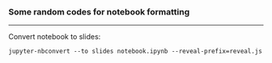 ### Some random codes for notebook formatting
***

Convert notebook to slides:
```
jupyter-nbconvert --to slides notebook.ipynb --reveal-prefix=reveal.js
```
